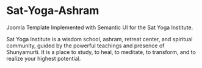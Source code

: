 # Sat-Yoga-Ashram

Joomla Template Implemented with Semantic UI for the Sat Yoga Institute.

Sat Yoga Institute is a wisdom school, ashram, retreat center, and spiritual community, guided by the powerful teachings and presence of Shunyamurti. It is a place to study, to heal, to meditate, to transform, and to realize your highest potential.
